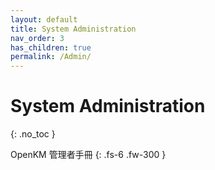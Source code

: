 ```yaml
---
layout: default
title: System Administration
nav_order: 3
has_children: true
permalink: /Admin/
---
```


# System Administration
{: .no_toc }

OpenKM 管理者手冊
{: .fs-6 .fw-300 }
